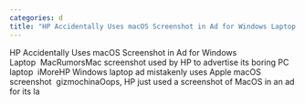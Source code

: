 ```yaml
---
categories: d
title: "HP Accidentally Uses macOS Screenshot in Ad for Windows Laptop  MacRumors"
---
```

HP Accidentally Uses macOS Screenshot in Ad for Windows Laptop&nbsp;&nbsp;MacRumorsMac screenshot used by HP to advertise its boring PC laptop&nbsp;&nbsp;iMoreHP Windows laptop ad mistakenly uses Apple macOS screenshot&nbsp;&nbsp;gizmochinaOops, HP just used a screenshot of MacOS in an ad for its la